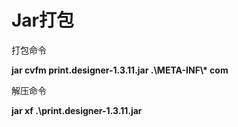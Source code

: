 # Jar打包

打包命令

**jar cvfm print.designer-1.3.11.jar .\META-INF\\\* com**

解压命令

**jar xf .\print.designer-1.3.11.jar**
